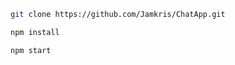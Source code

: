```bash
git clone https://github.com/Jamkris/ChatApp.git
```

```bash
npm install
```

```bash
npm start
```